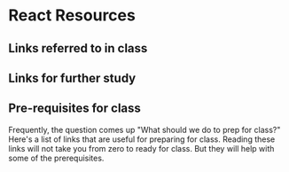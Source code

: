 # React Resources

## Links referred to in class

## Links for further study

## Pre-requisites for class

Frequently, the question comes up "What should we do to prep for class?" Here's a list of links that are useful for preparing for class. Reading these links will not take you from zero to ready for class. But they will help with some of the prerequisites. 